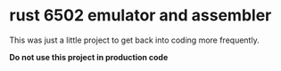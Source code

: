 #  rust 6502 emulator and assembler

This was just a little project to get back into coding more frequently.

**Do not use this project in production code**